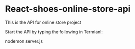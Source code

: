 # React-shoes-online-store-api
This is the API for online store project

Start the API by typing the following in Termianl:

nodemon server.js
